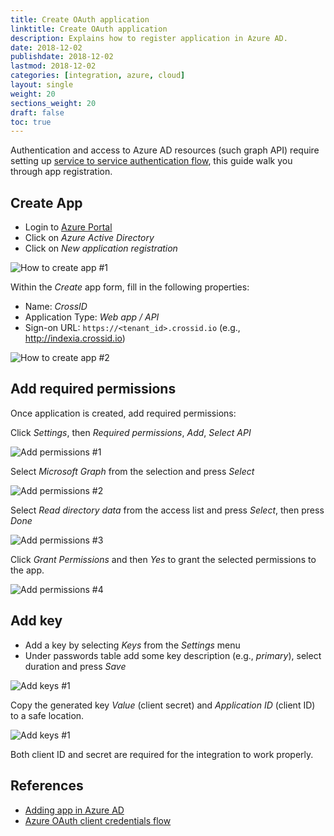 ```yaml
---
title: Create OAuth application
linktitle: Create OAuth application
description: Explains how to register application in Azure AD.
date: 2018-12-02
publishdate: 2018-12-02
lastmod: 2018-12-02
categories: [integration, azure, cloud]
layout: single
weight: 20
sections_weight: 20
draft: false
toc: true
---
```


Authentication and access to Azure AD resources (such graph API) require setting up [service to service authentication flow](https://docs.microsoft.com/en-us/azure/active-directory/develop/v1-oauth2-client-creds-grant-flow), this guide walk you through app registration.


## Create App

- Login to [Azure Portal](https://portal.azure.com)
- Click on _Azure Active Directory_
- Click on _New application registration_

![How to create app #1](/sshots/azure_ad_reg_app/azure-ad-reg-app-1.png)

Within the _Create_ app form, fill in the following properties:

- Name: _CrossID_
- Application Type: _Web app / API_
- Sign-on URL: `https://<tenant_id>.crossid.io`  (e.g., http://indexia.crossid.io)

![How to create app #2](/sshots/azure_ad_reg_app/azure-ad-reg-app-2.png)


## Add required permissions

Once application is created, add required permissions:

Click _Settings_, then _Required permissions_, _Add_, _Select API_

![Add permissions #1](/sshots/azure_ad_reg_app/azure-ad-reg-app-3.png)

Select _Microsoft Graph_ from the selection and press _Select_

![Add permissions #2](/sshots/azure_ad_reg_app/azure-ad-reg-app-4.png)


Select _Read directory data_ from the access list and press _Select_, then press _Done_

![Add permissions #3](/sshots/azure_ad_reg_app/azure-ad-reg-app-5.png)


Click _Grant Permissions_ and then _Yes_ to grant the selected permissions to the app.

![Add permissions #4](/sshots/azure_ad_reg_app/azure-ad-reg-app-6.png)


## Add key

- Add a key by selecting _Keys_ from the _Settings_ menu
- Under passwords table add some key description (e.g., _primary_), select duration and press _Save_

![Add keys #1](/sshots/azure_ad_reg_app/azure-ad-reg-app-7.png)


Copy the generated key _Value_ (client secret) and _Application ID_ (client ID) to a safe location.

![Add keys #1](/sshots/azure_ad_reg_app/azure-ad-reg-app-8.png)

Both client ID and secret are required for the integration to work properly.


## References

- [Adding app in Azure AD](https://docs.microsoft.com/en-us/azure/active-directory/develop/quickstart-v1-add-azure-ad-app)
- [Azure OAuth client credentials flow](https://docs.microsoft.com/en-us/azure/active-directory/develop/v1-oauth2-client-creds-grant-flow)
